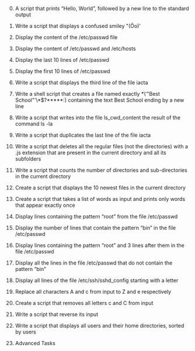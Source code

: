 0. A script that prints “Hello, World”, followed by a new line to the standard output
1. Write a script that displays a confused smiley "(Ôo)'
2. Display the content of the /etc/passwd file
3. Display the content of /etc/passwd and /etc/hosts
4. Display the last 10 lines of /etc/passwd
5. Display the first 10 lines of /etc/passwd
6. Write a script that displays the third line of the file iacta
7. Write a shell script that creates a file named exactly \*\\'"Best School"\'\\*$\?\*\*\*\*\*:) containing the text Best School ending by a new line
8. Write a script that writes into the file ls_cwd_content the result of the command ls -la

9. Write a script that duplicates the last line of the file iacta
10. Write a script that deletes all the regular files (not the directories) with a .js extension that are present in the current directory and all its subfolders

11. Write a script that counts the number of directories and sub-directories in the current directory

12. Create a script that displays the 10 newest files in the current directory

13. Create a script that takes a list of words as input and prints only words that appear exactly once

14. Display lines containing the pattern “root” from the file /etc/passwd

15. Display the number of lines that contain the pattern “bin” in the file /etc/passwd

16. Display lines containing the pattern “root” and 3 lines after them in the file /etc/passwd

17. Display all the lines in the file /etc/passwd that do not contain the pattern “bin”

18. Display all lines of the file /etc/ssh/sshd_config starting with a letter

19. Replace all characters A and c from input to Z and e respectively

20. Create a script that removes all letters c and C from input

21. Write a script that reverse its input

22. Write a script that displays all users and their home directories, sorted by users

23. Advanced Tasks
